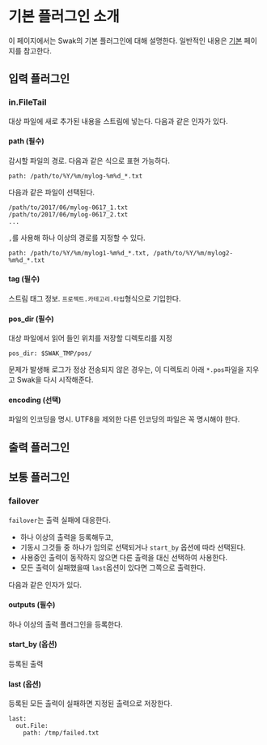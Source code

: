 # 기본 플러그인 소개

이 페이지에서는 Swak의 기본 플러그인에 대해 설명한다. 일반적인 내용은 [기본](../../README.md) 페이지를 참고한다.

## 입력 플러그인

### in.FileTail
대상 파일에 새로 추가된 내용을 스트림에 넣는다. 다음과 같은 인자가 있다.

#### path (필수)
감시할 파일의 경로. 다음과 같은 식으로 표현 가능하다.

    path: /path/to/%Y/%m/mylog-%m%d_*.txt

다음과 같은 파일이 선택된다.

    /path/to/2017/06/mylog-0617_1.txt
    /path/to/2017/06/mylog-0617_2.txt
    ...

`,`를 사용해 하나 이상의 경로를 지정할 수 있다.

    path: /path/to/%Y/%m/mylog1-%m%d_*.txt, /path/to/%Y/%m/mylog2-%m%d_*.txt

#### tag (필수)
스트림 태그 정보. `프로젝트.카테고리.타입`형식으로 기입한다.

#### pos_dir (필수)
대상 파일에서 읽어 들인 위치를 저장할 디렉토리를 지정

    pos_dir: $SWAK_TMP/pos/

문제가 발생해 로그가 정상 전송되지 않은 경우는, 이 디렉토리 아래 `*.pos`파일을 지우고 Swak을 다시 시작해준다.

#### encoding (선택)
파일의 인코딩을 명시. UTF8을 제외한 다른 인코딩의 파일은 꼭 명시해야 한다.

## 출력 플러그인

## 보통 플러그인

### failover

`failover`는 출력 실패에 대응한다. 

- 하나 이상의 출력을 등록해두고, 
- 기동시 그것들 중 하나가 임의로 선택되거나 `start_by` 옵션에 따라 선택된다. 
- 사용중인 출력이 동작하지 않으면 다른 출력을 대신 선택하여 사용한다. 
- 모든 출력이 실패했을때 `last`옵션이 있다면 그쪽으로 출력한다.

다음과 같은 인자가 있다.

#### outputs (필수)

하나 이상의 출력 플러그인을 등록한다. 

#### start_by (옵션)

등록된 출력 

#### last (옵션)
등록된 모든 출력이 실패하면 지정된 출력으로 저장한다.

    last:
      out.File:
        path: /tmp/failed.txt
